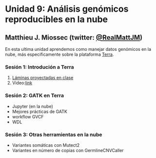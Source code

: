 # Unidad 9: Análisis genómicos reproducibles en la nube #
## Matthieu J. Miossec (twitter: [@RealMattJM](https://twitter.com/RealMattJM)) ##

En esta ultima unidad aprendemos como manejar datos genómicos en la nube, más especificamente sobre la plataforma [Terra](https://app.terra.bio).


### Sesión 1: Introdución a Terra ###

1. [Láminas proyectadas en clase](Terra.pdf)
2. Video:[link](https://youtu.be/YHvqfeCIerU)

### Sesión 2: GATK en Terra ###

* Jupyter (en la nube)
* Mejores prácticas de GATK
* workflow GVCF
* WDL

### Sesión 3: Otras herramientas en la nube ###

* Variantes somáticas con Mutect2
* Variantes en número de copias con GermlineCNVCaller

